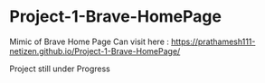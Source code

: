 # Project-1-Brave-HomePage

Mimic of Brave Home Page 
Can visit here : https://prathamesh111-netizen.github.io/Project-1-Brave-HomePage/

Project still under Progress
